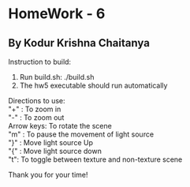 # HomeWork - 6
## By Kodur Krishna Chaitanya
Instruction to build:

1) Run build.sh: ./build.sh
2) The hw5 executable should run automatically

Directions to use:   
"+" : To zoom in  
"-" : To zoom out  
Arrow keys: To rotate the scene  
"m" : To pause the movement of light source   
"}" : Move light source Up  
"{" : Move light source down  
"t": To toggle between texture and non-texture scene

Thank you for your time!




 